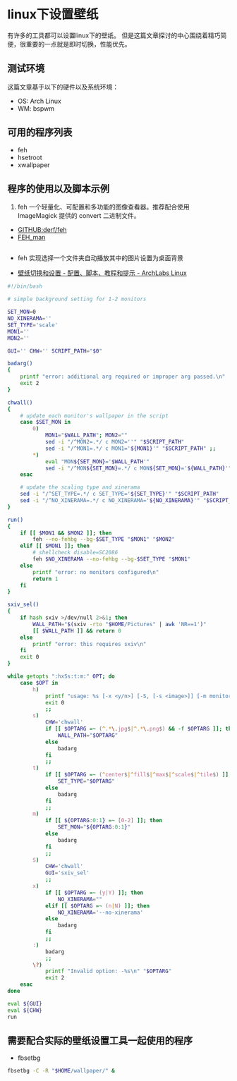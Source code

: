 # linux下设置壁纸
  有许多的工具都可以设置linux下的壁纸。
  但是这篇文章探讨的中心围绕着精巧简便，很重要的一点就是即时切换，性能优先。

## 测试环境
  这篇文章基于以下的硬件以及系统环境：
  - OS: Arch Linux
  - WM: bspwm

## 可用的程序列表
  - feh
  - hsetroot
  - xwallpaper

## 程序的使用以及脚本示例

1. feh
  一个轻量化、可配置和多功能的图像查看器。推荐配合使用 ImageMagick 提供的 convert 二进制文件。
- [GITHUB:derf/feh](https://github.com/derf/feh)
- [FEH_man](https://man.finalrewind.org/1/feh/)
```markdown

```
- feh 实现选择一个文件夹自动播放其中的图片设置为桌面背景

- [壁纸切换和设置 - 配置、脚本、教程和提示 - ArchLabs Linux](https://forum.archlabslinux.com/t/wallpaper-switching-and-setting/5490)
```sh
#!/bin/bash

# simple background setting for 1-2 monitors

SET_MON=0
NO_XINERAMA=''
SET_TYPE='scale'
MON1=''
MON2=''

GUI='' CHW='' SCRIPT_PATH="$0"

badarg()
{
	printf "error: additional arg required or improper arg passed.\n"
	exit 2
}

chwall()
{
	# update each monitor's wallpaper in the script
	case $SET_MON in
		0)
			MON1="$WALL_PATH"; MON2=""
			sed -i "/^MON2=.*/ c MON2=''" "$SCRIPT_PATH"
			sed -i "/^MON1=.*/ c MON1='${MON1}'" "$SCRIPT_PATH" ;;
		*)
			eval "MON${SET_MON}='$WALL_PATH'"
			sed -i "/^MON${SET_MON}=.*/ c MON${SET_MON}='${WALL_PATH}'" "$SCRIPT_PATH"
	esac

	# update the scaling type and xinerama
	sed -i "/^SET_TYPE=.*/ c SET_TYPE='${SET_TYPE}'" "$SCRIPT_PATH"
	sed -i "/^NO_XINERAMA=.*/ c NO_XINERAMA='${NO_XINERAMA}'" "$SCRIPT_PATH"
}

run()
{
	if [[ $MON1 && $MON2 ]]; then
		feh --no-fehbg --bg-$SET_TYPE "$MON1" "$MON2"
	elif [[ $MON1 ]]; then
		# shellcheck disable=SC2086
		feh $NO_XINERAMA --no-fehbg --bg-$SET_TYPE "$MON1"
	else
		printf "error: no monitors configured\n"
		return 1
	fi
}

sxiv_sel()
{
	if hash sxiv >/dev/null 2>&1; then
		WALL_PATH="$(sxiv -rto "$HOME/Pictures" | awk 'NR==1')"
		[[ $WALL_PATH ]] && return 0
	else
		printf "error: this requires sxiv\n"
	fi
	exit 0
}

while getopts ":hxSs:t:m:" OPT; do
	case $OPT in
		h)
			printf "usage: %s [-x <y/n>] [-S, [-s <image>]] [-m monitor] [-t set_type]\n" "${0##*/}"
			exit 0
			;;
		s)
			CHW='chwall'
			if [[ $OPTARG =~ (^.*\.jpg$|^.*\.png$) && -f $OPTARG ]]; then
				WALL_PATH="$OPTARG"
			else
				badarg
			fi
			;;
		t)
			if [[ $OPTARG =~ (^center$|^fill$|^max$|^scale$|^tile$) ]]; then
				SET_TYPE="$OPTARG"
			else
				badarg
			fi
			;;
		m)
			if [[ ${OPTARG:0:1} =~ [0-2] ]]; then
				SET_MON="${OPTARG:0:1}"
			else
				badarg
			fi
			;;
		S)
			CHW='chwall'
			GUI='sxiv_sel'
			;;
		x)
			if [[ $OPTARG =~ (y|Y) ]]; then
				NO_XINERAMA=""
			elif [[ $OPTARG =~ (n|N) ]]; then
				NO_XINERAMA='--no-xinerama'
			else
				badarg
			fi
			;;
		:)
			badarg
			;;
		\?)
			printf "Invalid option: -%s\n" "$OPTARG"
			exit 2
	esac
done

eval ${GUI}
eval ${CHW}
run
```


## 需要配合实际的壁纸设置工具一起使用的程序

- fbsetbg
```sh
fbsetbg -C -R "$HOME/wallpaper/" &
```
